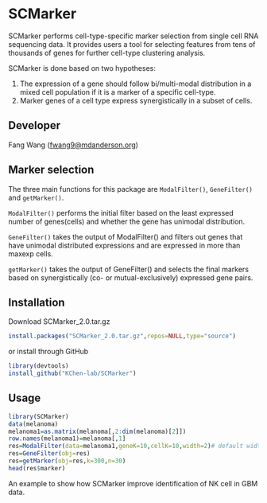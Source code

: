 # SCMarker

SCMarker performs cell-type-specific marker selection from single cell RNA sequencing data.
It provides users a tool for selecting features from tens of thousands of genes for further cell-type clustering analysis.

SCMarker is done based on two hypotheses:
1) The expression of a gene should follow bi/multi-modal distribution in a mixed cell population if it is a marker of a specific cell-type.
2) Marker genes of a cell type express synergistically in a subset of cells.

Developer
------------
Fang Wang (fwang9@mdanderson.org)


Marker selection
---------------------
The three main functions for this package are `ModalFilter()`, `GeneFilter()` and `getMarker()`.

`ModalFilter()` performs the initial filter based on the least expressed number of genes(cells) and whether the gene has unimodal distribution.

`GeneFilter()` takes the output of ModalFilter() and filters out genes that have unimodal distributed expressions and are expressed in more than maxexp cells.

`getMarker()` takes the output of GeneFilter() and selects the final markers based on synergistically (co- or mutual-exclusively) expressed gene pairs.



Installation
----------------------
Download SCMarker_2.0.tar.gz
```R
install.packages("SCMarker_2.0.tar.gz",repos=NULL,type="source")
```
or install through GitHub
```R
library(devtools)
install_github("KChen-lab/SCMarker")
```


Usage
----------------------

```R
library(SCMarker)
data(melanoma)
melanoma1=as.matrix(melanoma[,2:dim(melanoma)[2]])
row.names(melanoma1)=melanoma[,1]
res=ModalFilter(data=melanoma1,geneK=10,cellK=10,width=2)# default width = 1 for UMI data, width =2 for TPM data.
res=GeneFilter(obj=res)
res=getMarker(obj=res,k=300,n=30)
head(res$marker)

```

An example to show how SCMarker improve identification of NK cell in GBM data.
